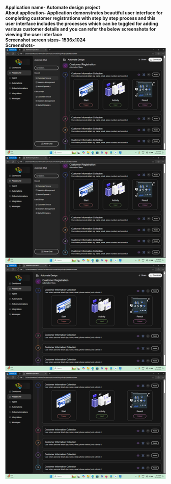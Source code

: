 **Application name- Automate design project<br/>**
**About application- Application demonstrates beautiful user interface for completing customer registrations with step by step process and this user interface includes the processes which can be toggled for adding various customer details and you can refer the below screenshots for viewing the user interface<br/>**
**Screenshot screen sizes- 1536x1024<br/>**
**Screenshots-<br/>**
![Screenshot (110).png](public%2FScreenshot%20%28110%29.png)
![Screenshot (111).png](public%2FScreenshot%20%28111%29.png)
![Screenshot (112).png](public%2FScreenshot%20%28112%29.png)
![Screenshot (113).png](public%2FScreenshot%20%28113%29.png)